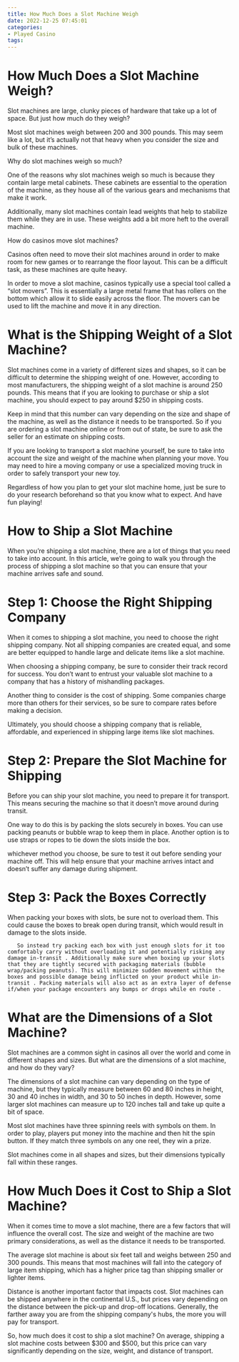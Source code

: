 ```yaml
---
title: How Much Does a Slot Machine Weigh
date: 2022-12-25 07:45:01
categories:
- Played Casino
tags:
---
```



#  How Much Does a Slot Machine Weigh?

Slot machines are large, clunky pieces of hardware that take up a lot of space. But just how much do they weigh?

Most slot machines weigh between 200 and 300 pounds. This may seem like a lot, but it’s actually not that heavy when you consider the size and bulk of these machines.

Why do slot machines weigh so much?

One of the reasons why slot machines weigh so much is because they contain large metal cabinets. These cabinets are essential to the operation of the machine, as they house all of the various gears and mechanisms that make it work.

Additionally, many slot machines contain lead weights that help to stabilize them while they are in use. These weights add a bit more heft to the overall machine.

How do casinos move slot machines?

Casinos often need to move their slot machines around in order to make room for new games or to rearrange the floor layout. This can be a difficult task, as these machines are quite heavy.

In order to move a slot machine, casinos typically use a special tool called a “slot movers”. This is essentially a large metal frame that has rollers on the bottom which allow it to slide easily across the floor. The movers can be used to lift the machine and move it in any direction.

#  What is the Shipping Weight of a Slot Machine?

Slot machines come in a variety of different sizes and shapes, so it can be difficult to determine the shipping weight of one. However, according to most manufacturers, the shipping weight of a slot machine is around 250 pounds. This means that if you are looking to purchase or ship a slot machine, you should expect to pay around $250 in shipping costs.

Keep in mind that this number can vary depending on the size and shape of the machine, as well as the distance it needs to be transported. So if you are ordering a slot machine online or from out of state, be sure to ask the seller for an estimate on shipping costs.

If you are looking to transport a slot machine yourself, be sure to take into account the size and weight of the machine when planning your move. You may need to hire a moving company or use a specialized moving truck in order to safely transport your new toy.

Regardless of how you plan to get your slot machine home, just be sure to do your research beforehand so that you know what to expect. And have fun playing!

#  How to Ship a Slot Machine

When you’re shipping a slot machine, there are a lot of things that you need to take into account. In this article, we’re going to walk you through the process of shipping a slot machine so that you can ensure that your machine arrives safe and sound.

# Step 1: Choose the Right Shipping Company

When it comes to shipping a slot machine, you need to choose the right shipping company. Not all shipping companies are created equal, and some are better equipped to handle large and delicate items like a slot machine.

When choosing a shipping company, be sure to consider their track record for success. You don’t want to entrust your valuable slot machine to a company that has a history of mishandling packages.

Another thing to consider is the cost of shipping. Some companies charge more than others for their services, so be sure to compare rates before making a decision.

 Ultimately, you should choose a shipping company that is reliable, affordable, and experienced in shipping large items like slot machines.

# Step 2: Prepare the Slot Machine for Shipping

Before you can ship your slot machine, you need to prepare it for transport. This means securing the machine so that it doesn’t move around during transit.

One way to do this is by packing the slots securely in boxes. You can use packing peanuts or bubble wrap to keep them in place. Another option is to use straps or ropes to tie down the slots inside the box.

 whichever method you choose, be sure to test it out before sending your machine off. This will help ensure that your machine arrives intact and doesn’t suffer any damage during shipment.

# Step 3: Pack the Boxes Correctly

When packing your boxes with slots, be sure not to overload them. This could cause the boxes to break open during transit, which would result in damage to the slots inside.












       So instead try packing each box with just enough slots for it too comfortably carry without overloading it and potentially risking any damage in-transit . Additionally make sure when boxing up your slots that they are tightly secured with packaging materials (bubble wrap/packing peanuts). This will minimize sudden movement within the boxes and possible damage being inflicted on your product while in-transit . Packing materials will also act as an extra layer of defense if/when your package encounters any bumps or drops while en route .







   

#  What are the Dimensions of a Slot Machine?

Slot machines are a common sight in casinos all over the world and come in different shapes and sizes. But what are the dimensions of a slot machine, and how do they vary?

The dimensions of a slot machine can vary depending on the type of machine, but they typically measure between 60 and 80 inches in height, 30 and 40 inches in width, and 30 to 50 inches in depth. However, some larger slot machines can measure up to 120 inches tall and take up quite a bit of space.

Most slot machines have three spinning reels with symbols on them. In order to play, players put money into the machine and then hit the spin button. If they match three symbols on any one reel, they win a prize.

Slot machines come in all shapes and sizes, but their dimensions typically fall within these ranges.

#  How Much Does it Cost to Ship a Slot Machine?

When it comes time to move a slot machine, there are a few factors that will influence the overall cost. The size and weight of the machine are two primary considerations, as well as the distance it needs to be transported.

The average slot machine is about six feet tall and weighs between 250 and 300 pounds. This means that most machines will fall into the category of large item shipping, which has a higher price tag than shipping smaller or lighter items.

Distance is another important factor that impacts cost. Slot machines can be shipped anywhere in the continental U.S., but prices vary depending on the distance between the pick-up and drop-off locations. Generally, the farther away you are from the shipping company's hubs, the more you will pay for transport.

So, how much does it cost to ship a slot machine? On average, shipping a slot machine costs between $300 and $500, but this price can vary significantly depending on the size, weight, and distance of transport.